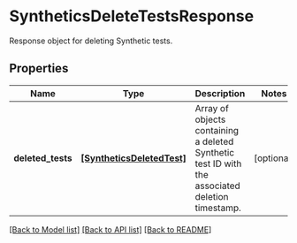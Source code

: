# SyntheticsDeleteTestsResponse

Response object for deleting Synthetic tests.

## Properties

| Name              | Type                                                    | Description                                                                                     | Notes      |
| ----------------- | ------------------------------------------------------- | ----------------------------------------------------------------------------------------------- | ---------- |
| **deleted_tests** | [**[SyntheticsDeletedTest]**](SyntheticsDeletedTest.md) | Array of objects containing a deleted Synthetic test ID with the associated deletion timestamp. | [optional] |

[[Back to Model list]](README.md#documentation-for-models) [[Back to API list]](README.md#documentation-for-api-endpoints) [[Back to README]](README.md)
